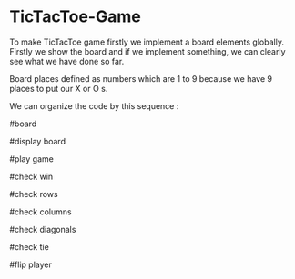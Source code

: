 # TicTacToe-Game

To make TicTacToe game firstly we implement a board elements globally. Firstly we show the board and if we implement something, we can clearly see what we have done so far. 

Board places defined as numbers which are 1 to 9 because we have 9 places to put our X or O s. 

We can organize the code by this sequence : 

#board

#display board

#play game

#check win

#check rows

#check columns

#check diagonals

#check tie

#flip player


